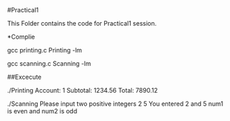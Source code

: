 #Practical1

This Folder contains the code for Practical1 session.

*Complie 

gcc printing.c Printing -lm

gcc scanning.c Scanning -lm

##Excecute

./Printing
 Account: 1 Subtotal: 1234.56 Total: 7890.12

./Scanning
Please input two positive integers
2 5
 You entered 2 and 5
 num1 is even and num2 is odd
